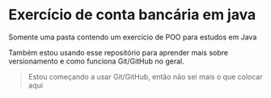 # Exercício de conta bancária em java
Somente uma pasta contendo um exercício de POO para estudos em Java

Também estou usando esse repositório para aprender mais sobre versionamento e como funciona Git/GitHub no geral.
> Estou começando a usar Git/GitHub, então  não sei mais o que colocar aqui
